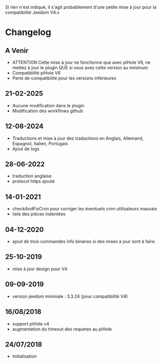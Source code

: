 Si rien n'est indiqué, il s'agit probablement d'une petite mise à jour pour la compatibilité Jeedom V4.x

# Changelog

## A Venir
- ATTENTION Cette mise à jour ne fonctionne que avec piHole V6, ne mettez à jour le plugin QUE si vous avez cette version au minimum
- Compatibilité piHole V6
- Perte de compatibilité pour les versions inférieures

## 21-02-2025
- Aucune modification dans le plugin
- Modification des workflows github

## 12-08-2024
- Traductions et mise à jour des traductions en Anglais, Allemand, Espagnol, Italien, Portugais
- Ajout de logs

## 28-06-2022

- traduction anglaise
- protocol https ajouté

## 14-01-2021

- checkAndFixCron pour corriger les éventuels cron utilisateurs mauvais
- liste des pièces indentées

## 04-12-2020

- ajout de trois commandes info binaires si des mises à jour sont à faire.

## 25-10-2019

- mise à jour design pour V4

## 09-09-2019

- version jeedom minimale : 3.3.24 (pour compatibilité V4)

## 16/08/2018

- support piHole v4
- augmentation du timeout des requetes au piHole

## 24/07/2018

- Initialisation

